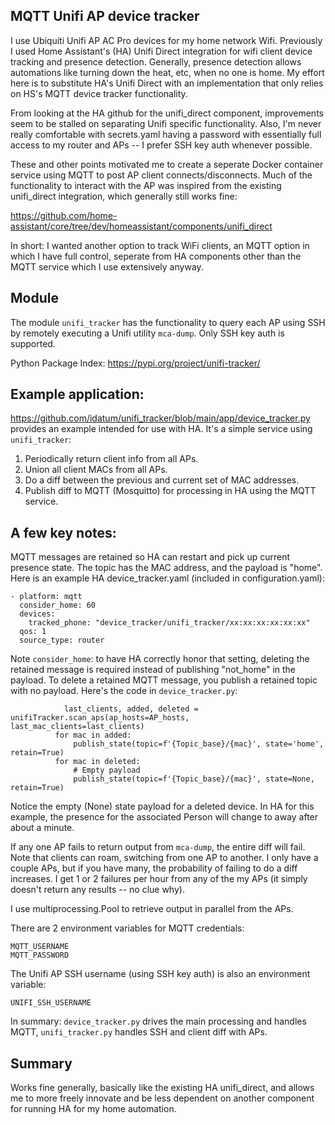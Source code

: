 MQTT Unifi AP device tracker
-
I use Ubiquiti Unifi AP AC Pro devices for my home network Wifi. Previously I used Home Assistant's (HA) Unifi Direct integration for wifi client device tracking and presence detection. Generally, presence detection allows automations like turning down the heat, etc, when no one is home. My effort here is to substitute HA's Unifi Direct with an implementation that only relies on HS's MQTT device tracker functionality.

From looking at the HA github for the unifi_direct component, improvements seem to be stalled on separating Unifi specific functionality. Also, I'm never really comfortable with secrets.yaml having a password with essentially full access to my router and APs -- I prefer SSH key auth whenever possible.

These and other points motivated me to create a seperate Docker container service using MQTT to post AP client connects/disconnects. Much of the functionality to interact with the AP was inspired from the existing unifi_direct integration, which generally still works fine:

https://github.com/home-assistant/core/tree/dev/homeassistant/components/unifi_direct

In short: I wanted another option to track WiFi clients, an MQTT option in which I have full control, seperate from HA components other than the MQTT service which I use extensively anyway.

Module
-
The module ```unifi_tracker``` has the functionality to query each AP using SSH by remotely executing a Unifi utility ```mca-dump```. Only SSH key auth is supported.

Python Package Index:
https://pypi.org/project/unifi-tracker/

Example application:
- 
https://github.com/idatum/unifi_tracker/blob/main/app/device_tracker.py provides an example intended for use with HA. It's a simple service using ```unifi_tracker```:

1. Periodically return client info from all APs.
2. Union all client MACs from all APs.
3. Do a diff between the previous and current set of MAC addresses.
4. Publish diff to MQTT (Mosquitto) for processing in HA using the MQTT service.

A few key notes:
-
MQTT messages are retained so HA can restart and pick up current presence state. The topic has the MAC address, and the payload is "home". Here is an example HA device_tracker.yaml (included in configuration.yaml):
```
- platform: mqtt
  consider_home: 60
  devices:
    tracked_phone: "device_tracker/unifi_tracker/xx:xx:xx:xx:xx:xx"
  qos: 1
  source_type: router
  ```
  Note ```consider_home```: to have HA correctly honor that setting, deleting the retained message is required instead of publishing "not_home" in the payload. To delete a retained MQTT message, you publish a retained topic with no payload. Here's the code in ```device_tracker.py```:
  ```
              last_clients, added, deleted = unifiTracker.scan_aps(ap_hosts=AP_hosts, last_mac_clients=last_clients)
            for mac in added:
                publish_state(topic=f'{Topic_base}/{mac}', state='home', retain=True)
            for mac in deleted:
                # Empty payload
                publish_state(topic=f'{Topic_base}/{mac}', state=None, retain=True)
  ```
  Notice the empty (None) state payload for a deleted device. In HA for this example, the presence for the associated Person will change to away after about a minute.

If any one AP fails to return output from ```mca-dump```, the entire diff will fail. Note that clients can roam, switching from one AP to another. I only have a couple APs, but if you have many, the probability of failing to do a diff increases. I get 1 or 2 failures per hour from any of the my APs (it simply doesn't return any results -- no clue why).

I use multiprocessing.Pool to retrieve output in parallel from the APs.

There are 2 environment variables for MQTT credentials:
```
MQTT_USERNAME
MQTT_PASSWORD
```  
The Unifi AP SSH username (using SSH key auth) is also an environment variable:
```
UNIFI_SSH_USERNAME
```

In summary: ```device_tracker.py``` drives the main processing and handles MQTT, ```unifi_tracker.py``` handles SSH and client diff with APs.

Summary
-
Works fine generally, basically like the existing HA unifi_direct, and allows me to more freely innovate and be less dependent on another component for running HA for my home automation.
